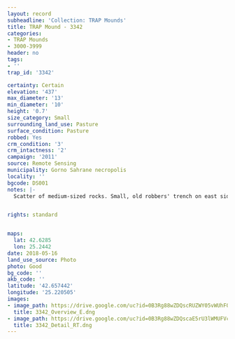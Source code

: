 ```yaml
---
layout: record
subheadline: 'Collection: TRAP Mounds'
title: TRAP Mound - 3342
categories:
- TRAP Mounds
- 3000-3999
header: no
tags:
- ''
trap_id: '3342'

certainty: Certain
elevation: '437'
max_diameter: '13'
min_diameter: '10'
height: '0.7'
size_category: Small
surrounding_land_use: Pasture
surface_condition: Pasture
robbed: Yes
crm_condition: '3'
crm_intactness: '2'
campaign: '2011'
source: Remote Sensing
municipality: Gorno Sahrane necropolis
locality: ''
bgcode: DS001
notes: |-
  Scatter of medium-sized rocks. Small, old robbers' trench on east side. Reasonable good condition.


rights: standard


maps:
  lat: 42.6285
  lon: 25.2442
date: 2018-05-16
land_use_source: Photo
photo: Good
bg_code: ''
akb_code: ''
latitude: '42.657442'
longitude: '25.220505'
images:
- image_path: https://drive.google.com/uc?id=0B3Rg88wZDQscRUZWY05vWUhFQWc
  title: 3342_Overview_E.dng
- image_path: https://drive.google.com/uc?id=0B3Rg88wZDQscaE5rU3lWMUFVcDg
  title: 3342_Detail_RT.dng
---
```

